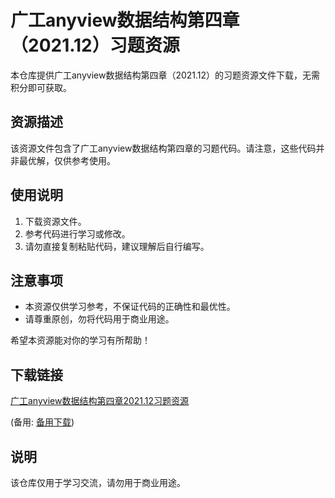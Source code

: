 # 广工anyview数据结构第四章（2021.12）习题资源

本仓库提供广工anyview数据结构第四章（2021.12）的习题资源文件下载，无需积分即可获取。

## 资源描述

该资源文件包含了广工anyview数据结构第四章的习题代码。请注意，这些代码并非最优解，仅供参考使用。

## 使用说明

1. 下载资源文件。
2. 参考代码进行学习或修改。
3. 请勿直接复制粘贴代码，建议理解后自行编写。

## 注意事项

- 本资源仅供学习参考，不保证代码的正确性和最优性。
- 请尊重原创，勿将代码用于商业用途。

希望本资源能对你的学习有所帮助！

## 下载链接
[广工anyview数据结构第四章2021.12习题资源](https://pan.quark.cn/s/ef41d915b1b5) 

(备用: [备用下载](https://pan.baidu.com/s/1V95QZZP0cELLGHdRnG1eQQ?pwd=1234))

## 说明

该仓库仅用于学习交流，请勿用于商业用途。
